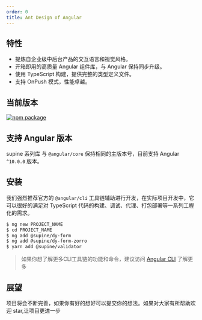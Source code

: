 ```yaml
---
order: 0
title: Ant Design of Angular
---
```


## 特性

- 提炼自企业级中后台产品的交互语言和视觉风格。
- 开箱即用的高质量 Angular 组件库，与 Angular 保持同步升级。
- 使用 TypeScript 构建，提供完整的类型定义文件。
- 支持 OnPush 模式，性能卓越。


## 当前版本

[![npm package](https://img.shields.io/npm/v/@supine/dy-form.svg?style=flat-square)](https://www.npmjs.org/package/ng-zorro-antd)
## 支持 Angular 版本

supine 系列库 与 `@angular/core` 保持相同的主版本号，目前支持 Angular `^10.0.0` 版本。

## 安装

我们强烈推荐官方的 `@angular/cli` 工具链辅助进行开发，在实际项目开发中，它可以很好的满足对 TypeScript 代码的构建、调试、代理、打包部署等一系列工程化的需求。

```bash
$ ng new PROJECT_NAME
$ cd PROJECT_NAME
$ ng add @supine/dy-form
$ ng add @supine/dy-form-zorro
$ yarn add @supine/validator
```

> 如果你想了解更多CLI工具链的功能和命令，建议访问 [Angular CLI](https://github.com/angular/angular-cli) 了解更多

## 展望

项目将会不断完善，如果你有好的想好可以提交你的想法。如果对大家有所帮助欢迎 star,让项目更进一步
